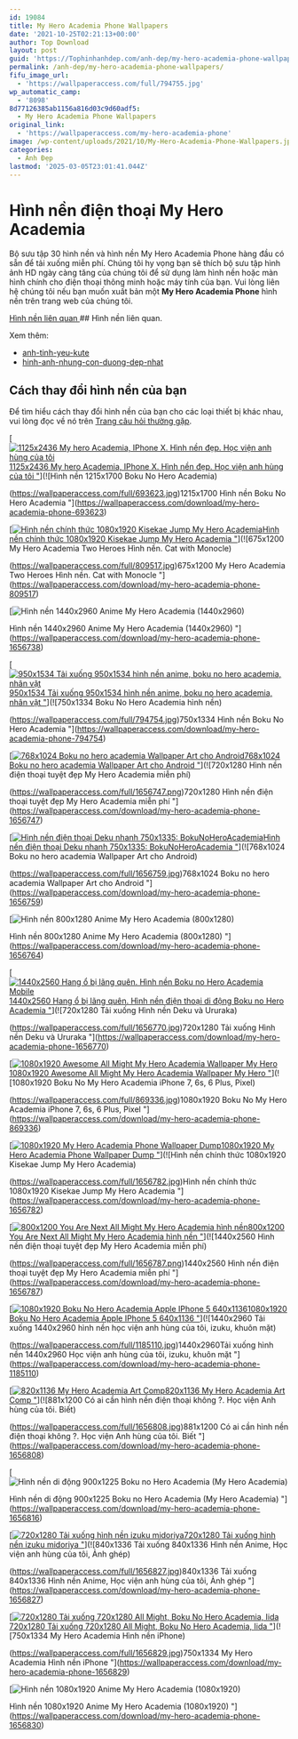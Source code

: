 ```yaml
---
id: 19084
title: My Hero Academia Phone Wallpapers
date: '2021-10-25T02:21:13+00:00'
author: Top Download
layout: post
guid: 'https://Tophinhanhdep.com/anh-dep/my-hero-academia-phone-wallpapers/'
permalink: /anh-dep/my-hero-academia-phone-wallpapers/
fifu_image_url:
  - 'https://wallpaperaccess.com/full/794755.jpg'
wp_automatic_camp:
  - '8098'
8d77126385ab1156a816d03c9d60adf5:
  - My Hero Academia Phone Wallpapers
original_link:
  - 'https://wallpaperaccess.com/my-hero-academia-phone'
image: /wp-content/uploads/2021/10/My-Hero-Academia-Phone-Wallpapers.jpg
categories:
  - Ảnh Đẹp
lastmod: '2025-03-05T23:01:41.044Z'
---
```

# Hình nền điện thoại My Hero Academia

Bộ sưu tập 30 hình nền và hình nền My Hero Academia Phone hàng đầu có sẵn để tải xuống miễn phí. Chúng tôi hy vọng bạn sẽ thích bộ sưu tập hình ảnh HD ngày càng tăng của chúng tôi để sử dụng làm hình nền hoặc màn hình chính cho điện thoại thông minh hoặc máy tính của bạn. Vui lòng liên hệ chúng tôi nếu bạn muốn xuất bản một **My Hero Academia Phone** hình nền trên trang web của chúng tôi.

[Hình nền liên quan ](#related) ## Hình nền liên quan.

   
 Xem thêm:

   
- [anh-tinh-yeu-kute](https://tophinhanhdep.com/hinh-anh-de-thuong/anh-tinh-yeu-kute/)
- [hinh-anh-nhung-con-duong-dep-nhat](https://tophinhanhdep.com/hinh-nen-dep/hinh-anh-nhung-con-duong-dep-nhat/)

## Cách thay đổi hình nền của bạn

Để tìm hiểu cách thay đổi hình nền của bạn cho các loại thiết bị khác nhau, vui lòng đọc về nó trên [Trang câu hỏi thường gặp](https://tophinhanhdep.com/faq/).

  
[[![1125x2436 My hero Academia, IPhone X. Hình nền đẹp.  Học viện anh hùng của tôi](https://wallpaperaccess.com/full/794755.jpg)1125x2436 My hero Academia, IPhone X. Hình nền đẹp. Học viện anh hùng của tôi "](https://wallpaperaccess.com/download/my-hero-academia-phone-794755)](![Hình nền 1215x1700 Boku No Hero Academia)

(https://wallpaperaccess.com/full/693623.jpg)1215x1700 Hình nền Boku No Hero Academia "](https://wallpaperaccess.com/download/my-hero-academia-phone-693623)

[[![Hình nền chính thức 1080x1920 Kisekae Jump My Hero Academia](https://wallpaperaccess.com/full/1656736.jpg)Hình nền chính thức 1080x1920 Kisekae Jump My Hero Academia "](https://wallpaperaccess.com/download/my-hero-academia-phone-1656736)](![675x1200 My Hero Academia Two Heroes Hình nền.  Cat with Monocle)

(https://wallpaperaccess.com/full/809517.jpg)675x1200 My Hero Academia Two Heroes Hình nền. Cat with Monocle "](https://wallpaperaccess.com/download/my-hero-academia-phone-809517)

[![Hình nền 1440x2960 ​​Anime My Hero Academia (1440x2960)](https://wallpaperaccess.com/full/1656738.png)

Hình nền 1440x2960 ​​Anime My Hero Academia (1440x2960) "](https://wallpaperaccess.com/download/my-hero-academia-phone-1656738)

[[![950x1534 Tải xuống 950x1534 hình nền anime, boku no hero academia, nhân vật](https://wallpaperaccess.com/full/869339.jpg)950x1534 Tải xuống 950x1534 hình nền anime, boku no hero academia, nhân vật "](https://wallpaperaccess.com/download/my-hero-academia-phone-869339)](![750x1334 Boku No Hero Academia hình nền)

(https://wallpaperaccess.com/full/794754.jpg)750x1334 Hình nền Boku No Hero Academia "](https://wallpaperaccess.com/download/my-hero-academia-phone-794754)

[[![768x1024 Boku no hero academia Wallpaper Art cho Android](https://wallpaperaccess.com/full/1656744.jpg)768x1024 Boku no hero academia Wallpaper Art cho Android "](https://wallpaperaccess.com/download/my-hero-academia-phone-1656744)](![720x1280 Hình nền điện thoại tuyệt đẹp My Hero Academia miễn phí)

(https://wallpaperaccess.com/full/1656747.png)720x1280 Hình nền điện thoại tuyệt đẹp My Hero Academia miễn phí "](https://wallpaperaccess.com/download/my-hero-academia-phone-1656747)

[[![Hình nền điện thoại Deku nhanh 750x1335: BokuNoHeroAcademia](https://wallpaperaccess.com/full/809487.jpg)Hình nền điện thoại Deku nhanh 750x1335: BokuNoHeroAcademia "](https://wallpaperaccess.com/download/my-hero-academia-phone-809487)](![768x1024 Boku no hero academia Wallpaper Art cho Android)

(https://wallpaperaccess.com/full/1656759.jpg)768x1024 Boku no hero academia Wallpaper Art cho Android "](https://wallpaperaccess.com/download/my-hero-academia-phone-1656759)

[![Hình nền 800x1280 Anime My Hero Academia (800x1280)](https://wallpaperaccess.com/full/1656764.png)

Hình nền 800x1280 Anime My Hero Academia (800x1280) "](https://wallpaperaccess.com/download/my-hero-academia-phone-1656764)

[[![1440x2560 Hang ổ bị lãng quên.  Hình nền Boku no Hero Academia Mobile](https://wallpaperaccess.com/full/1656765.jpg)1440x2560 Hang ổ bị lãng quên. Hình nền điện thoại di động Boku no Hero Academia "](https://wallpaperaccess.com/download/my-hero-academia-phone-1656765)](![720x1280 Tải xuống Hình nền Deku và Ururaka)

(https://wallpaperaccess.com/full/1656770.jpg)720x1280 Tải xuống Hình nền Deku và Ururaka "](https://wallpaperaccess.com/download/my-hero-academia-phone-1656770)

[[![1080x1920 Awesome All Might My Hero Academia Wallpaper My Hero](https://wallpaperaccess.com/full/1656774.jpg)1080x1920 Awesome All Might My Hero Academia Wallpaper My Hero "](https://wallpaperaccess.com/download/my-hero-academia-phone-1656774)](![1080x1920 Boku No My Hero Academia iPhone 7, 6s, 6 Plus, Pixel)

(https://wallpaperaccess.com/full/869336.jpg)1080x1920 Boku No My Hero Academia iPhone 7, 6s, 6 Plus, Pixel "](https://wallpaperaccess.com/download/my-hero-academia-phone-869336)

[[![1080x1920 My Hero Academia Phone Wallpaper Dump](https://wallpaperaccess.com/full/869530.png)1080x1920 My Hero Academia Phone Wallpaper Dump "](https://wallpaperaccess.com/download/my-hero-academia-phone-869530)](![Hình nền chính thức 1080x1920 Kisekae Jump My Hero Academia)

(https://wallpaperaccess.com/full/1656782.jpg)Hình nền chính thức 1080x1920 Kisekae Jump My Hero Academia "](https://wallpaperaccess.com/download/my-hero-academia-phone-1656782)

[[![800x1200 You Are Next All Might My Hero Academia hình nền](https://wallpaperaccess.com/full/1656784.jpg)800x1200 You Are Next All Might My Hero Academia hình nền "](https://wallpaperaccess.com/download/my-hero-academia-phone-1656784)](![1440x2560 Hình nền điện thoại tuyệt đẹp My Hero Academia miễn phí)

(https://wallpaperaccess.com/full/1656787.png)1440x2560 Hình nền điện thoại tuyệt đẹp My Hero Academia miễn phí "](https://wallpaperaccess.com/download/my-hero-academia-phone-1656787)

[[![1080x1920 Boku No Hero Academia Apple IPhone 5 640x1136](https://wallpaperaccess.com/full/869303.png)1080x1920 Boku No Hero Academia Apple IPhone 5 640x1136 "](https://wallpaperaccess.com/download/my-hero-academia-phone-869303)](![1440x2960 ​​Tải xuống 1440x2960 ​​hình nền học viện anh hùng của tôi, izuku, khuôn mặt)

(https://wallpaperaccess.com/full/1185110.jpg)1440x2960 ​​Tải xuống hình nền 1440x2960 ​​Học viện anh hùng của tôi, izuku, khuôn mặt "](https://wallpaperaccess.com/download/my-hero-academia-phone-1185110)

[[![820x1136 My Hero Academia Art Comp](https://wallpaperaccess.com/full/1656802.jpg)820x1136 My Hero Academia Art Comp "](https://wallpaperaccess.com/download/my-hero-academia-phone-1656802)](![881x1200 Có ai cần hình nền điện thoại không ?.  Học viện Anh hùng của tôi.  Biết)

(https://wallpaperaccess.com/full/1656808.jpg)881x1200 Có ai cần hình nền điện thoại không ?. Học viện Anh hùng của tôi. Biết "](https://wallpaperaccess.com/download/my-hero-academia-phone-1656808)

[![Hình nền di động 900x1225 Boku no Hero Academia (My Hero Academia)](https://wallpaperaccess.com/full/1656816.jpg)

Hình nền di động 900x1225 Boku no Hero Academia (My Hero Academia) "](https://wallpaperaccess.com/download/my-hero-academia-phone-1656816)

[[![720x1280 Tải xuống hình nền izuku midoriya](https://wallpaperaccess.com/full/1082863.jpg)720x1280 Tải xuống hình nền izuku midoriya "](https://wallpaperaccess.com/download/my-hero-academia-phone-1082863)](![840x1336 Tải xuống 840x1336 Hình nền Anime, Học viện anh hùng của tôi, Ảnh ghép)

(https://wallpaperaccess.com/full/1656827.jpg)840x1336 Tải xuống 840x1336 Hình nền Anime, Học viện anh hùng của tôi, Ảnh ghép "](https://wallpaperaccess.com/download/my-hero-academia-phone-1656827)

[[![720x1280 Tải xuống 720x1280 All Might, Boku No Hero Academia, Iida](https://wallpaperaccess.com/full/1656828.jpg)720x1280 Tải xuống 720x1280 All Might, Boku No Hero Academia, Iida "](https://wallpaperaccess.com/download/my-hero-academia-phone-1656828)](![750x1334 My Hero Academia Hình nền iPhone)

(https://wallpaperaccess.com/full/1656829.jpg)750x1334 My Hero Academia Hình nền iPhone "](https://wallpaperaccess.com/download/my-hero-academia-phone-1656829)

[![Hình nền 1080x1920 Anime My Hero Academia (1080x1920)](https://wallpaperaccess.com/full/1656830.png)

Hình nền 1080x1920 Anime My Hero Academia (1080x1920) "](https://wallpaperaccess.com/download/my-hero-academia-phone-1656830)
